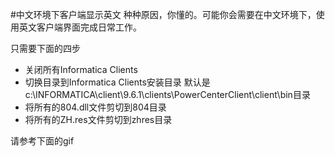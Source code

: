 #中文环境下客户端显示英文
种种原因，你懂的。可能你会需要在中文环境下，使用英文客户端界面完成日常工作。

只需要下面的四步
* 关闭所有Informatica Clients
* 切换目录到Informatica Clients安装目录
  默认是c:\INFORMATICA\client\9.6.1\clients\PowerCenterClient\client\bin目录
* 将所有的804.dll文件剪切到804目录
* 将所有的ZH.res文件剪切到zhres目录

请参考下面的gif
[](clientsInEnglishgif.gif)

